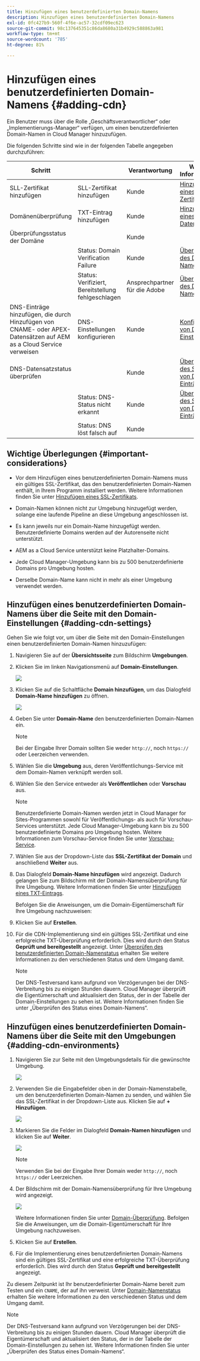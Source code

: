 ```yaml
---
title: Hinzufügen eines benutzerdefinierten Domain-Namens
description: Hinzufügen eines benutzerdefinierten Domain-Namens
exl-id: 0fc427b9-560f-4f6e-ac57-32cdf09ec623
source-git-commit: 98c137645351c86da8680a31b4929c588863a981
workflow-type: tm+mt
source-wordcount: '785'
ht-degree: 81%

---
```


# Hinzufügen eines benutzerdefinierten Domain-Namens {#adding-cdn}

Ein Benutzer muss über die Rolle „Geschäftsverantwortlicher“ oder „Implementierungs-Manager“ verfügen, um einen benutzerdefinierten Domain-Namen in Cloud Manager hinzuzufügen.

Die folgenden Schritte sind wie in der folgenden Tabelle angegeben durchzuführen:

| Schritt |  | Verantwortung | Weitere Informationen |
|--- |--- |--- |---|
| SLL-Zertifikat hinzufügen | SLL-Zertifikat hinzufügen | Kunde | [Hinzufügen eines SSL-Zertifikats](https://experienceleague.adobe.com/docs/experience-manager-cloud-service/implementing/using-cloud-manager/manage-ssl-certificates/add-ssl-certificate.html?lang=en) |
| Domänenüberprüfung | TXT-Eintrag hinzufügen | Kunde | [Hinzufügen eines TXT-Datensatzes](https://experienceleague.adobe.com/docs/experience-manager-cloud-service/implementing/using-cloud-manager/custom-domain-names/add-text-record.html?lang=en) |
| Überprüfungsstatus der Domäne |  | Kunde |  |
|  | Status: Domain Verification Failure | Kunde | [Überprüfen des Domain-Namenstatus](https://experienceleague.adobe.com/docs/experience-manager-cloud-service/implementing/using-cloud-manager/custom-domain-names/check-domain-name-status.html?lang=en) |
|  | Status: Verifiziert, Bereitstellung fehlgeschlagen | Ansprechpartner für die Adobe | [Überprüfen des Domain-Namenstatus](https://experienceleague.adobe.com/docs/experience-manager-cloud-service/implementing/using-cloud-manager/custom-domain-names/check-domain-name-status.html?lang=en) |
| DNS-Einträge hinzufügen, die durch Hinzufügen von CNAME- oder APEX-Datensätzen auf AEM as a Cloud Service verweisen | DNS-Einstellungen konfigurieren | Kunde | [Konfigurieren von DNS-Einstellungen](https://experienceleague.adobe.com/docs/experience-manager-cloud-service/implementing/using-cloud-manager/custom-domain-names/configure-dns-settings.html?lang=en) |
| DNS-Datensatzstatus überprüfen |  | Kunde | [Überprüfen des Status von DNS-Einträgen](https://experienceleague.adobe.com/docs/experience-manager-cloud-service/implementing/using-cloud-manager/custom-domain-names/check-dns-record-status.html?lang=en) |
|  | Status: DNS-Status nicht erkannt | Kunde | [Überprüfen des Status von DNS-Einträgen](https://experienceleague.adobe.com/docs/experience-manager-cloud-service/implementing/using-cloud-manager/custom-domain-names/check-dns-record-status.html?lang=en) |
|  | Status: DNS löst falsch auf | Kunde |  |


## Wichtige Überlegungen {#important-considerations}

* Vor dem Hinzufügen eines benutzerdefinierten Domain-Namens muss ein gültiges SSL-Zertifikat, das den benutzerdefinierten Domain-Namen enthält, in Ihrem Programm installiert werden. Weitere Informationen finden Sie unter [Hinzufügen eines SSL-Zertifikats](/help/implementing/cloud-manager/managing-ssl-certifications/add-ssl-certificate.md).

* Domain-Namen können nicht zur Umgebung hinzugefügt werden, solange eine laufende Pipeline an diese Umgebung angeschlossen ist.

* Es kann jeweils nur ein Domain-Name hinzugefügt werden. Benutzerdefinierte Domains werden auf der Autorenseite nicht unterstützt.

* AEM as a Cloud Service unterstützt keine Platzhalter-Domains.

* Jede Cloud Manager-Umgebung kann bis zu 500 benutzerdefinierte Domains pro Umgebung hosten.

* Derselbe Domain-Name kann nicht in mehr als einer Umgebung verwendet werden.

## Hinzufügen eines benutzerdefinierten Domain-Namens über die Seite mit den Domain-Einstellungen {#adding-cdn-settings}

Gehen Sie wie folgt vor, um über die Seite mit den Domain-Einstellungen einen benutzerdefinierten Domain-Namen hinzuzufügen:

1. Navigieren Sie auf der **Übersichtsseite** zum Bildschirm **Umgebungen**.

1. Klicken Sie im linken Navigationsmenü auf **Domain-Einstellungen**.

   ![](/help/implementing/cloud-manager/assets/cdn/cdn-create.png)

1. Klicken Sie auf die Schaltfläche **Domain hinzufügen**, um das Dialogfeld **Domain-Name hinzufügen** zu öffnen.

   ![](/help/implementing/cloud-manager/assets/cdn/add-cdn1.png)

1. Geben Sie unter **Domain-Name** den benutzerdefinierten Domain-Namen ein.

   >[!NOTE]
   >Bei der Eingabe Ihrer Domain sollten Sie weder `http://`, noch `https://` oder Leerzeichen verwenden.

1. Wählen Sie die **Umgebung** aus, deren Veröffentlichungs-Service mit dem Domain-Namen verknüpft werden soll.

1. Wählen Sie den Service entweder als **Veröffentlichen** oder **Vorschau** aus.

   >[!NOTE]
   >Benutzerdefinierte Domain-Namen werden jetzt in Cloud Manager for Sites-Programmen sowohl für Veröffentlichungs- als auch für Vorschau-Services unterstützt. Jede Cloud Manager-Umgebung kann bis zu 500 benutzerdefinierte Domains pro Umgebung hosten. Weitere Informationen zum Vorschau-Service finden Sie unter [Vorschau-Service](/help/implementing/cloud-manager/manage-environments.md#preview-service).

1. Wählen Sie aus der Dropdown-Liste das **SSL-Zertifikat der Domain** und anschließend **Weiter** aus.

1. Das Dialogfeld **Domain-Name hinzufügen** wird angezeigt. Dadurch gelangen Sie zum Bildschirm mit der Domain-Namensüberprüfung für Ihre Umgebung. Weitere Informationen finden Sie unter [Hinzufügen eines TXT-Eintrags](/help/implementing/cloud-manager/custom-domain-names/add-text-record.md).

   Befolgen Sie die Anweisungen, um die Domain-Eigentümerschaft für Ihre Umgebung nachzuweisen:

1. Klicken Sie auf **Erstellen**.
1. Für die CDN-Implementierung sind ein gültiges SSL-Zertifikat und eine erfolgreiche TXT-Überprüfung erforderlich. Dies wird durch den Status **Geprüft und bereitgestellt** angezeigt.
Unter [Überprüfen des benutzerdefinierten Domain-Namenstatus](/help/implementing/cloud-manager/custom-domain-names/check-domain-name-status.md) erhalten Sie weitere Informationen zu den verschiedenen Status und dem Umgang damit.

   >[!NOTE]
   >Der DNS-Testversand kann aufgrund von Verzögerungen bei der DNS-Verbreitung bis zu einigen Stunden dauern. Cloud Manager überprüft die Eigentümerschaft und aktualisiert den Status, der in der Tabelle der Domain-Einstellungen zu sehen ist. Weitere Informationen finden Sie unter „Überprüfen des Status eines Domain-Namens“.

## Hinzufügen eines benutzerdefinierten Domain-Namens über die Seite mit den Umgebungen {#adding-cdn-environments}

1. Navigieren Sie zur Seite mit den Umgebungsdetails für die gewünschte Umgebung.

   ![](/help/implementing/cloud-manager/assets/cdn/cdn-create4.png)

1. Verwenden Sie die Eingabefelder oben in der Domain-Namenstabelle, um den benutzerdefinierten Domain-Namen zu senden, und wählen Sie das SSL-Zertifikat in der Dropdown-Liste aus. Klicken Sie auf **+ Hinzufügen**.

   ![](/help/implementing/cloud-manager/assets/cdn/cdn-create3.png)

1. Markieren Sie die Felder im Dialogfeld **Domain-Namen hinzufügen** und klicken Sie auf **Weiter**.

   ![](/help/implementing/cloud-manager/assets/cdn/cdn-create5.png)

   >[!NOTE]
   >Verwenden Sie bei der Eingabe Ihrer Domain weder `http://`, noch `https://` oder Leerzeichen.

1. Der Bildschirm mit der Domain-Namensüberprüfung für Ihre Umgebung wird angezeigt.

   ![](/help/implementing/cloud-manager/assets/cdn/cdn-create6.png)

   Weitere Informationen finden Sie unter [Domain-Überprüfung](/help/implementing/cloud-manager/custom-domain-names/add-text-record.md). Befolgen Sie die Anweisungen, um die Domain-Eigentümerschaft für Ihre Umgebung nachzuweisen.

1. Klicken Sie auf **Erstellen**.

1. Für die Implementierung eines benutzerdefinierten Domain-Namens sind ein gültiges SSL-Zertifikat und eine erfolgreiche TXT-Überprüfung erforderlich. Dies wird durch den Status **Geprüft und bereitgestellt** angezeigt.

Zu diesem Zeitpunkt ist Ihr benutzerdefinierter Domain-Name bereit zum Testen und ein `CNAME`, der auf ihn verweist. Unter [Domain-Namenstatus](/help/implementing/cloud-manager/custom-domain-names/check-domain-name-status.md) erhalten Sie weitere Informationen zu den verschiedenen Status und dem Umgang damit.

>[!NOTE]
>Der DNS-Testversand kann aufgrund von Verzögerungen bei der DNS-Verbreitung bis zu einigen Stunden dauern. Cloud Manager überprüft die Eigentümerschaft und aktualisiert den Status, der in der Tabelle der Domain-Einstellungen zu sehen ist. Weitere Informationen finden Sie unter „Überprüfen des Status eines Domain-Namens“.
